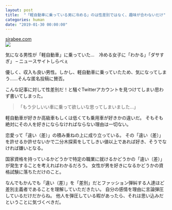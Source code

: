 ```yaml
---
layout: post
title:  "「軽自動車に乗っている男に冷める」のは性差別ではなく、趣味が合わないだけ"
categories: human
date: "2019-01-30 00:00:00"
---
```


<div class="card">
  <a href="https://sirabee.com/2019/01/12/20161958915/"></a>
  <div class="card__header">
    <a href="https://sirabee.com/2019/01/12/20161958915/">sirabee.com</a>
  </div>
  <div class="card__image">
    <img src="https://img.sirabee.com/wp/wp-content/uploads/2019/01/GettyImages-867248050.jpg">
  </div>
  <div class="card__title">
    <p>気になる男性が「軽自動車」に乗っていた…　冷める女子に「わかる」「ダサすぎ」 – ニュースサイトしらべぇ</p>
  </div>
  <div class="card__description">
    <p>優しく、収入も良い男性。しかし、軽自動車に乗っていたため、気になってしまう……そんな匿名投稿に賛否。</p>
  </div>
</div>

こんな記事に対して性差別だ！と騒ぐTwitterアカウントを見つけてしまい思わず書いてしまった。

> 「もう少しいい車に乗って欲しいな思ってしまいました…」

軽自動車が好きか高級車もしくは低くても乗用車が好きかの違いだ。
そもそも絶対にその人を好きにならなければならない理由は一切ない。

恋愛って「違い（差）」の積み重ねの上に成り立っている。
その「違い（差）」を許せるか許せないかで二分木探索をしてしきい値以上であれば好き、そうでなければ嫌いとなる。

国家資格を持っているかどうかで特定の職業に就けるかどうかの「違い（差）」が発生することを考えればわかるだろう。
女性が男を好きになるかどうかの資格試験に落ちただけのこと。


なんでもかんでも「違い（差）」を「差別」だとファッション弾糾する人達ほど差別主義者であることを理解していただきたい。
自分の感情を理由に言論弾圧しているだけだからね。
他人を弾圧している暇があったら、それは思い込みだということに気づくべきだ。
